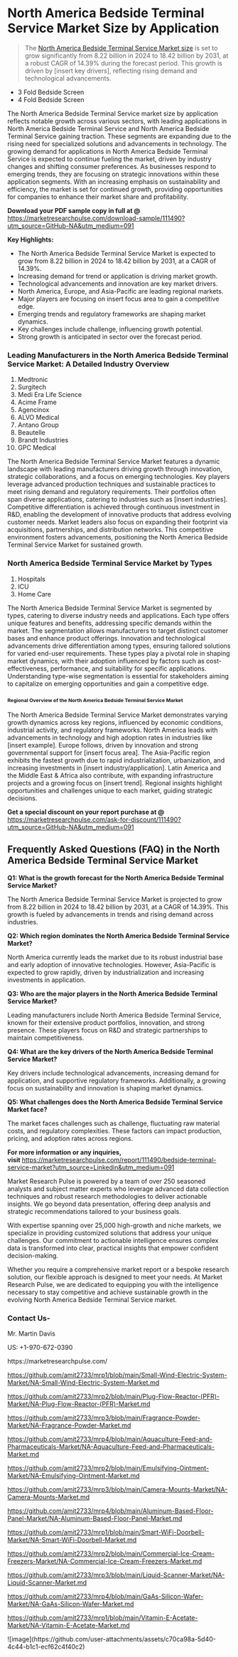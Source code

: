 <h1>North America Bedside Terminal Service Market&nbsp;Size by Application</h1><blockquote><p>The <a href="https://marketresearchpulse.com/download-sample/111490?utm_source=GitHub-NA&amp;utm_medium=091">North America Bedside Terminal Service Market size</a> is set to grow significantly from 8.22 billion in 2024 to 18.42 billion by 2031, at a robust CAGR of 14.39% during the forecast period. This growth is driven by [insert key drivers], reflecting rising demand and technological advancements.</p></blockquote><ul><li>3 Fold Bedside Screen<li> 4 Fold Bedside Screen</li></ul><p>The North America Bedside Terminal Service market size by application reflects notable growth across various sectors, with leading applications in North America Bedside Terminal Service and North America Bedside Terminal Service gaining traction. These segments are expanding due to the rising need for specialized solutions and advancements in technology. The growing demand for applications in North America Bedside Terminal Service is expected to continue fueling the market, driven by industry changes and shifting consumer preferences. As businesses respond to emerging trends, they are focusing on strategic innovations within these application segments. With an increasing emphasis on sustainability and efficiency, the market is set for continued growth, providing opportunities for companies to enhance their market share and profitability.</p><p><strong>Download your PDF sample copy in full at @ </strong><a href="https://marketresearchpulse.com/download-sample/111490?utm_source=GitHub-NA&amp;utm_medium=091">https://marketresearchpulse.com/download-sample/111490?utm_source=GitHub-NA&amp;utm_medium=091</a></p><p><strong>Key Highlights: </strong></p><ul><li>The North America Bedside Terminal Service Market is expected to grow from 8.22 billion in 2024 to 18.42 billion by 2031, at a CAGR of 14.39%.</li><li>Increasing demand for trend or application is driving market growth.</li><li>Technological advancements and innovation are key market drivers.</li><li>North America, Europe, and Asia-Pacific are leading regional markets.</li><li>Major players are focusing on insert focus area to gain a competitive edge.</li><li>Emerging trends and regulatory frameworks are shaping market dynamics.</li><li>Key challenges include challenge, influencing growth potential.</li><li>Strong growth is anticipated in sector over the forecast period.</li></ul><h3>Leading Manufacturers in the North America Bedside Terminal Service Market: A Detailed Industry Overview</h3><ol><li>Medtronic</li><li>Surgitech</li><li>Medi Era Life Science</li><li>Acime Frame</li><li>Agencinox</li><li>ALVO Medical</li><li>Antano Group</li><li>Beautelle</li><li>Brandt Industries</li><li>GPC Medical</li></ol><div class="flex max-w-full flex-col flex-grow"><div class="min-h-8 text-message flex w-full flex-col items-end gap-2 whitespace-normal break-words [.text-message+&amp;]:mt-5" dir="auto" data-message-author-role="assistant" data-message-id="fd8432e4-4910-450d-b182-61b7bfb0a01f" data-message-model-slug="gpt-4o"><div class="flex w-full flex-col gap-1 empty:hidden first:pt-[3px]"><div class="markdown prose w-full break-words dark:prose-invert light"><p>The North America Bedside Terminal Service Market features a dynamic landscape with leading manufacturers driving growth through innovation, strategic collaborations, and a focus on emerging technologies. Key players leverage advanced production techniques and sustainable practices to meet rising demand and regulatory requirements. Their portfolios often span diverse applications, catering to industries such as [insert industries]. Competitive differentiation is achieved through continuous investment in R&amp;D, enabling the development of innovative products that address evolving customer needs. Market leaders also focus on expanding their footprint via acquisitions, partnerships, and distribution networks. This competitive environment fosters advancements, positioning the North America Bedside Terminal Service Market for sustained growth.</p></div></div></div></div><h3>North America Bedside Terminal Service Market by Types</h3><ol><li>Hospitals<li> ICU<li> Home Care</li></ol><div class="flex max-w-full flex-col flex-grow"><div class="min-h-8 text-message flex w-full flex-col items-end gap-2 whitespace-normal break-words [.text-message+&amp;]:mt-5" dir="auto" data-message-author-role="assistant" data-message-id="084470be-0bb7-4664-bddf-5156b4f41249" data-message-model-slug="gpt-4o-mini"><div class="flex w-full flex-col gap-1 empty:hidden first:pt-[3px]"><div class="markdown prose w-full break-words dark:prose-invert light"><p>The North America Bedside Terminal Service Market is segmented by types, catering to diverse industry needs and applications. Each type offers unique features and benefits, addressing specific demands within the market. The segmentation allows manufacturers to target distinct customer bases and enhance product offerings. Innovation and technological advancements drive differentiation among types, ensuring tailored solutions for varied end-user requirements. These types play a pivotal role in shaping market dynamics, with their adoption influenced by factors such as cost-effectiveness, performance, and suitability for specific applications. Understanding type-wise segmentation is essential for stakeholders aiming to capitalize on emerging opportunities and gain a competitive edge.</p></div></div></div></div><h3><span style="font-size: 11px;">Regional Overview of the North America Bedside Terminal Service Market</span></h3><div class="flex max-w-full flex-col flex-grow"><div class="min-h-8 text-message flex w-full flex-col items-end gap-2 whitespace-normal break-words [.text-message+&amp;]:mt-5" dir="auto" data-message-author-role="assistant" data-message-id="e9038762-ce64-4e30-91c9-9bd413514231" data-message-model-slug="gpt-4o-mini"><div class="flex w-full flex-col gap-1 empty:hidden first:pt-[3px]"><div class="markdown prose w-full break-words dark:prose-invert light"><p>The North America Bedside Terminal Service Market demonstrates varying growth dynamics across key regions, influenced by economic conditions, industrial activity, and regulatory frameworks. North America leads with advancements in technology and high adoption rates in industries like [insert example]. Europe follows, driven by innovation and strong governmental support for [insert focus area]. The Asia-Pacific region exhibits the fastest growth due to rapid industrialization, urbanization, and increasing investments in [insert industry/application]. Latin America and the Middle East &amp; Africa also contribute, with expanding infrastructure projects and a growing focus on [insert trend]. Regional insights highlight opportunities and challenges unique to each market, guiding strategic decisions.</p></div></div></div></div><p><strong>Get a special discount on your report purchase at @ </strong><a href="https://marketresearchpulse.com/ask-for-discount/111490?utm_source=GitHub-NA&amp;utm_medium=091">https://marketresearchpulse.com/ask-for-discount/111490?utm_source=GitHub-NA&amp;utm_medium=091</a></p><h2>Frequently Asked Questions (FAQ) in the North America Bedside Terminal Service Market</h2><p><strong>Q1: What is the growth forecast for the North America Bedside Terminal Service Market?</strong></p><p>The North America Bedside Terminal Service Market is projected to grow from 8.22 billion in 2024 to 18.42 billion by 2031, at a CAGR of 14.39%. This growth is fueled by advancements in trends and rising demand across industries.</p><p><strong>Q2: Which region dominates the North America Bedside Terminal Service Market?</strong></p><p>North America currently leads the market due to its robust industrial base and early adoption of innovative technologies. However, Asia-Pacific is expected to grow rapidly, driven by industrialization and increasing investments in application.</p><p><strong>Q3: Who are the major players in the North America Bedside Terminal Service Market?</strong></p><p>Leading manufacturers include North America Bedside Terminal Service, known for their extensive product portfolios, innovation, and strong presence. These players focus on R&amp;D and strategic partnerships to maintain competitiveness.</p><p><strong>Q4: What are the key drivers of the North America Bedside Terminal Service Market?</strong></p><p>Key drivers include technological advancements, increasing demand for application, and supportive regulatory frameworks. Additionally, a growing focus on sustainability and innovation is shaping market dynamics.</p><p><strong>Q5: What challenges does the North America Bedside Terminal Service Market face?</strong></p><p>The market faces challenges such as challenge, fluctuating raw material costs, and regulatory complexities. These factors can impact production, pricing, and adoption rates across regions.</p><p><strong>For more information or any inquiries, visit&nbsp;</strong><a href="https://marketresearchpulse.com/report/111490/bedside-terminal-service-market?utm_source=Linkedin&utm_medium=091">https://marketresearchpulse.com/report/111490/bedside-terminal-service-market?utm_source=Linkedin&utm_medium=091</a></p><p>Market Research Pulse is powered by a team of over 250 seasoned analysts and subject matter experts who leverage advanced data collection techniques and robust research methodologies to deliver actionable insights. We go beyond data presentation, offering deep analysis and strategic recommendations tailored to your business goals.</p><p>With expertise spanning over 25,000 high-growth and niche markets, we specialize in providing customized solutions that address your unique challenges. Our commitment to actionable intelligence ensures complex data is transformed into clear, practical insights that empower confident decision-making.</p><p>Whether you require a comprehensive market report or a bespoke research solution, our flexible approach is designed to meet your needs. At Market Research Pulse, we are dedicated to equipping you with the intelligence necessary to stay competitive and achieve sustainable growth in the evolving North America Bedside Terminal Service market.</p><h3><strong>Contact Us-</strong></h3><p>Mr. Martin Davis</p><p>US: +1-970-672-0390</p><p>https://marketresearchpulse.com/</p><p><a href="https://github.com/amit2733/mrp1/blob/main/Small-Wind-Electric-System-Market/NA-Small-Wind-Electric-System-Market.md">https://github.com/amit2733/mrp1/blob/main/Small-Wind-Electric-System-Market/NA-Small-Wind-Electric-System-Market.md</a></p><p><a href="https://github.com/amit2733/mrp2/blob/main/Plug-Flow-Reactor-(PFR)-Market/NA-Plug-Flow-Reactor-(PFR)-Market.md">https://github.com/amit2733/mrp2/blob/main/Plug-Flow-Reactor-(PFR)-Market/NA-Plug-Flow-Reactor-(PFR)-Market.md</a></p><p><a href="https://github.com/amit2733/mrp3/blob/main/Fragrance-Powder-Market/NA-Fragrance-Powder-Market.md">https://github.com/amit2733/mrp3/blob/main/Fragrance-Powder-Market/NA-Fragrance-Powder-Market.md</a></p><p><a href="https://github.com/amit2733/mrp4/blob/main/Aquaculture-Feed-and-Pharmaceuticals-Market/NA-Aquaculture-Feed-and-Pharmaceuticals-Market.md">https://github.com/amit2733/mrp4/blob/main/Aquaculture-Feed-and-Pharmaceuticals-Market/NA-Aquaculture-Feed-and-Pharmaceuticals-Market.md</a></p><p><a href="https://github.com/amit2733/mrp2/blob/main/Emulsifying-Ointment-Market/NA-Emulsifying-Ointment-Market.md">https://github.com/amit2733/mrp2/blob/main/Emulsifying-Ointment-Market/NA-Emulsifying-Ointment-Market.md</a></p><p><a href="https://github.com/amit2733/mrp3/blob/main/Camera-Mounts-Market/NA-Camera-Mounts-Market.md">https://github.com/amit2733/mrp3/blob/main/Camera-Mounts-Market/NA-Camera-Mounts-Market.md</a></p><p><a href="https://github.com/amit2733/mrp4/blob/main/Aluminum-Based-Floor-Panel-Market/NA-Aluminum-Based-Floor-Panel-Market.md">https://github.com/amit2733/mrp4/blob/main/Aluminum-Based-Floor-Panel-Market/NA-Aluminum-Based-Floor-Panel-Market.md</a></p><p><a href="https://github.com/amit2733/mrp1/blob/main/Smart-WiFi-Doorbell-Market/NA-Smart-WiFi-Doorbell-Market.md">https://github.com/amit2733/mrp1/blob/main/Smart-WiFi-Doorbell-Market/NA-Smart-WiFi-Doorbell-Market.md</a></p><p><a href="https://github.com/amit2733/mrp2/blob/main/Commercial-Ice-Cream-Freezers-Market/NA-Commercial-Ice-Cream-Freezers-Market.md">https://github.com/amit2733/mrp2/blob/main/Commercial-Ice-Cream-Freezers-Market/NA-Commercial-Ice-Cream-Freezers-Market.md</a></p><p><a href="https://github.com/amit2733/mrp3/blob/main/Liquid-Scanner-Market/NA-Liquid-Scanner-Market.md">https://github.com/amit2733/mrp3/blob/main/Liquid-Scanner-Market/NA-Liquid-Scanner-Market.md</a></p><p><a href="https://github.com/amit2733/mrp4/blob/main/GaAs-Silicon-Wafer-Market/NA-GaAs-Silicon-Wafer-Market.md">https://github.com/amit2733/mrp4/blob/main/GaAs-Silicon-Wafer-Market/NA-GaAs-Silicon-Wafer-Market.md</a></p><p><a href="https://github.com/amit2733/mrp1/blob/main/Vitamin-E-Acetate-Market/NA-Vitamin-E-Acetate-Market.md">https://github.com/amit2733/mrp1/blob/main/Vitamin-E-Acetate-Market/NA-Vitamin-E-Acetate-Market.md</a></p>
![image](https://github.com/user-attachments/assets/c70ca98a-5d40-4c44-b1c1-ecf62c4f40c2)

